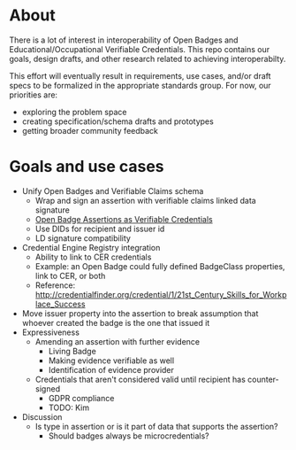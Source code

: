 # About
There is a lot of interest in interoperability of Open Badges and Educational/Occupational Verifiable Credentials. This repo contains our goals, design drafts, and other research related to achieving interoperabilty.

This effort will eventually result in requirements, use cases, and/or draft specs to be formalized in the appropriate standards group. For now, our priorities are:
- exploring the problem space
- creating specification/schema drafts and prototypes
- getting broader community feedback

# Goals and use cases
- Unify Open Badges and Verifiable Claims schema
  - Wrap and sign an assertion with verifiable claims linked data signature
  - [Open Badge Assertions as Verifiable Credentials](open_badge_assertions_as_verifiable_credentials.md)
  - Use DIDs for recipient and issuer id
  - LD signature compatibility
- Credential Engine Registry integration
  - Ability to link to CER credentials
  - Example: an Open Badge could fully defined BadgeClass properties, link to CER, or both
  - Reference: http://credentialfinder.org/credential/1/21st_Century_Skills_for_Workplace_Success
- Move issuer property into the assertion to break assumption that whoever created the badge is the one that issued it
- Expressiveness
  - Amending an assertion with further evidence
    - Living Badge
    - Making evidence verifiable as well
    - Identification of evidence provider
  - Credentials that aren't considered valid until recipient has counter-signed
    - GDPR compliance
    - TODO: Kim
- Discussion
  - Is type in assertion or is it part of data that supports the assertion?
    - Should badges always be microcredentials?





